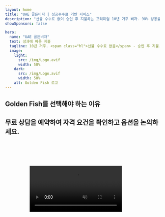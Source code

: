 ```yaml
---
layout: home
title: "UAE 골든비자 | 성공수수료 기반 서비스"
description: "선불 수수료 없이 승인 후 지불하는 프리미엄 10년 거주 비자. 98% 성공률의 완벽한 신청 관리. 무료 갱신 서비스, 정부 수수료만 부담."
showSponsors: false

hero:
  name: "UAE 골든비자"
  text: 성과에 따른 지불
  tagline: 10년 거주. <span class="hl">선불 수수료 없음</span> - 승인 후 지불. 98% 성공률.
  image:
    light:
      src: /img/Logo.avif
      width: 50%
    dark:
      src: /img/Logo.avif
      width: 50%
    alt: Golden Fish 로고
---
```


<FeatureCards :features="[
  {
    title: 'UAE 골든비자 혜택',
    items: [
      '자격 조건 유지 시 갱신 가능한 10년 유효기간',
      '**6개월마다 UAE 입국 불필요**',
      '100% 사업체 소유권 허용',
      '가족 구성원 및 무제한 가사도우미 스폰서십',
      '25세까지 자녀 스폰서십',
      '부모 스폰서십 포함',
      '스폰서 또는 고용주 불필요'
    ],
    linkText: 'Read More',
    link: '../../company-registration/golden-visa#key-benefits-of-the-uae-golden-visa',
    icon: {
      light: '/img/iStock-1785818081.avif',
      dark: '/img/iStock-1203821481.avif',
      alt: '비자 서비스',
      width: '100%'
    }
  },
  {
    title: 'UAE 골든비자 취득 방법',
    items: [
      'UAE 부동산에 200만 AED 투자',
      'UAE 투자 펀드에 200만 AED 예치',
      '200만 AED 자본금의 사업체',
      '연간 25만 AED FTA 기여금',
      '전문 기술인력',
      '특별 재능 보유자'
    ],
    linkText: 'Read More',
    link: '../../company-registration/golden-visa#uae-golden-visa-eligibility-and-requirements',
    icon: {
      light: '/img/iStock-1333000394.avif',
      dark: '/img/iStock-584576538.avif',
      alt: '비자 서비스',
      width: '10%'
    }
  },
  {
    title: '골든비자 절차',
    bullet: '✓',
    items: [
      '초기 자격 평가',
      '서류 준비 및 검증',
      '건강검진 및 생체인식',
      '신청서 제출 및 처리',
      'Emirates ID 및 비자 발급',
      '가족 비자 스폰서십 (선택사항)'
    ],
    linkText: 'Read More',
    link: '../../company-registration/golden-visa#uae-golden-visa-application-process',
    icon: {
      light: '/img/ILON MASK ID.webp',
      dark: '/img/ILON MASK ID.webp',
      alt: '비자 서비스',
      width: '100%'
    }
  }
]" />

## Golden Fish를 선택해야 하는 이유

<BenefitsList :features="[
  {
    icon: '💰',
    title: '성공 기반 수수료',
    text: '**Golden Visa 승인 전까지 비용이 발생하지 않습니다.** 숨겨진 비용 없는 완벽한 투명성.'
  },
  {
    icon: '📈',
    title: '입증된 성공률',
    text: '프리미엄 처리를 통해 수백 건의 Golden Visa를 발급하며 98%의 승인률 달성.'
  },
  {
    icon: '📋',
    title: '완벽한 관리',
    text: '서류 준비부터 비자 발급까지 모든 세부사항을 원스톱으로 처리.'
  },
  {
    icon: '👨‍💼',
    title: 'UAE 현지 전문성',
    text: '두바이 현지 전문가들이 프로세스의 모든 단계를 전문적으로 안내.'
  },
  {
    icon: '🔍',
    title: '프리미엄 처리',
    text: '당국과의 직접 소통 및 신속 처리 채널을 통한 빠른 승인.'
  },
  {
    icon: '🔄',
    title: '갱신 지원',
    text: '**대행사 수수료 없이** 정부 수수료만으로 무료 비자 갱신 지원.'
  }
]" />

## 무료 상담을 예약하여 자격 요건을 확인하고 옵션을 논의하세요.

<video  autoplay muted playsinline style="padding: 80px" >
  <source src="/img/iStock-2185912341.mp4" type="video/mp4">
</video>

<ContactFormModal formName="Golden Visa [offer]" buttonText="무료 상담 받기" :services="[
  '🏠 UAE 부동산에 AED 2M 투자',
  '💰 UAE 투자 펀드에 AED 2M 예치',
  '🏢 AED 2M 자본금의 사업체',
  '📈 연간 AED 250K FTA 기여금',
  '👨‍💼 전문 인력',
  '🎯 재능있는 천재들',]"/>

<!-- <ImageGrid :images="[
  { src: '/img/ILON MASK ID.webp', href: './immigration.md', alt: 'UAE 이민' },
  { src: '/img/ILON MASK ID.webp', href: './immigration.md', alt: 'UAE 이민' },
]"/> -->
